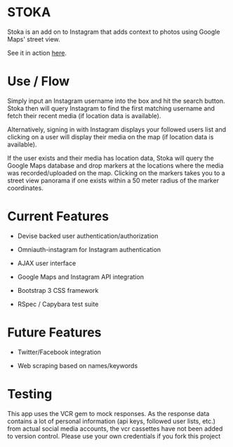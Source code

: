 # STOKA

Stoka is an add on to Instagram that adds context to photos using Google Maps' street view.

See it in action [here](https://arcane-sierra-2324.herokuapp.com/).

# Use / Flow

Simply input an Instagram username into the box and hit the search button. Stoka then will query Instagram to find the first matching username and fetch their recent media (if location data is available).

Alternatively, signing in with Instagram displays your followed users list and clicking on a user will display their media on the map (if location data is available).

If the user exists and their media has location data, Stoka will query the Google Maps database and drop markers at the locations where the media was recorded/uploaded on the map. Clicking on the markers takes you to a street view panorama if one exists within a 50 meter radius of the marker coordinates. 

# Current Features

* Devise backed user authentication/authorization

* Omniauth-instagram for Instagram authentication

* AJAX user interface

* Google Maps and Instagram API integration 

* Bootstrap 3 CSS framework

* RSpec / Capybara test suite

# Future Features

* Twitter/Facebook integration

* Web scraping based on names/keywords

# Testing

This app uses the VCR gem to mock responses. As the response data contains a lot of personal information (api keys, followed user lists, etc.) from actual social media accounts, the vcr cassettes have not been added to version control. Please use your own credentials if you fork this project 